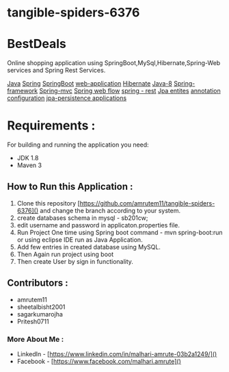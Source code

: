 # tangible-spiders-6376

# BestDeals
Online shopping application using SpringBoot,MySql,Hibernate,Spring-Web services and Spring Rest Services.

[Java](https://github.com/topics/java) [Spring](https://github.com/topics/spring)           [SpringBoot](https://github.com/topics/spring-boot) 
[web-application](https://github.com/topics/web-application)
[Hibernate](https://github.com/topics/hibernate) [Java-8](https://github.com/topics/java-8) [Spring-framework](https://github.com/topics/springframework)
[Spring-mvc](https://github.com/topics/spring-mvc) [Spring web flow](https://github.com/topics/spring-web-flow) [spring - rest](https://github.com/topics/spring-rest) 
[Jpa entites](https://github.com/topics/jpa-entities) [annotation configuration](https://github.com/topics/annotation-configuration)
[jpa-persistence applications](https://github.com/topics/jpa-persistence-applications)


# Requirements :

For building and running the application you need:

* JDK 1.8
* Maven 3


## How to Run this Application :

1. Clone this repository [https://github.com/amrutem11/tangible-spiders-6376]() and change the branch according to your system.
2. create databases schema in mysql - sb201cw;
3. edit username and password in applicaton.properties file.
4. Run Project One time using Spring boot command - mvn spring-boot:run or using eclipse IDE run as Java Application.
5. Add few entries in created database using MySQL.
6. Then Again run project using boot
7. Then create User by sign in functionality.


## Contributors :
* amrutem11
* sheetalbisht2001
* sagarkumarojha
* Pritesh0711

### More About Me :
* LinkedIn - [https://www.linkedin.com/in/malhari-amrute-03b2a1249/]()
* Facebook - [https://www.facebook.com/malhari.amrute]()
